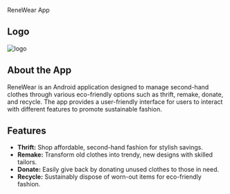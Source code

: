 ReneWear App

## Logo
![logo](https://github.com/GDSC-Synergy/ReneWear-App/assets/89376200/275afdba-22e5-4ee9-a527-34a29d0c7f27)

## About the App
ReneWear is an Android application designed to manage second-hand clothes through various eco-friendly options such as thrift, remake, donate, and recycle. The app provides a user-friendly interface for users to interact with different features to promote sustainable fashion.

## Features
- **Thrift:** Shop affordable, second-hand fashion for stylish savings.
- **Remake:** Transform old clothes into trendy, new designs with skilled tailors.
- **Donate:** Easily give back by donating unused clothes to those in need.
- **Recycle:** Sustainably dispose of worn-out items for eco-friendly fashion.
